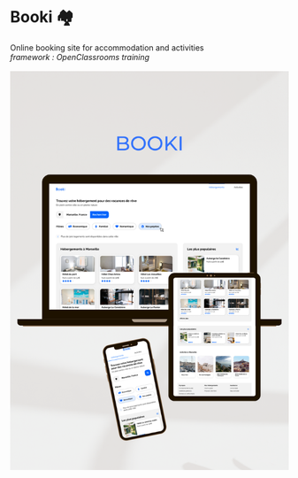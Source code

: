 # Booki  🏘 
 Online booking site for accommodation and activities<br>
_framework : OpenClassrooms training_ 
<br><br>
![alt text](/images/Booki-MockUp.png)
